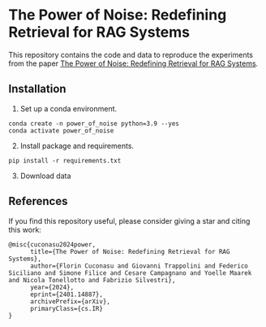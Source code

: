 # The Power of Noise: Redefining Retrieval for RAG Systems

This repository contains the code and data to reproduce the experiments from the paper [The Power of Noise: Redefining Retrieval for RAG Systems](https://arxiv.org/abs/2401.14887). 

## Installation
1. Set up a conda environment.
```
conda create -n power_of_noise python=3.9 --yes
conda activate power_of_noise
```
2. Install package and requirements.
```
pip install -r requirements.txt
```
3. Download data

## References
If you find this repository useful, please consider giving a star and citing this work:
```
@misc{cuconasu2024power,
      title={The Power of Noise: Redefining Retrieval for RAG Systems}, 
      author={Florin Cuconasu and Giovanni Trappolini and Federico Siciliano and Simone Filice and Cesare Campagnano and Yoelle Maarek and Nicola Tonellotto and Fabrizio Silvestri},
      year={2024},
      eprint={2401.14887},
      archivePrefix={arXiv},
      primaryClass={cs.IR}
}
```